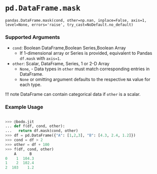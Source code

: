 # `pd.DataFrame.mask`

`pandas.DataFrame.mask(cond, other=np.nan, inplace=False, axis=1, level=None, errors='raise', try_cast=NoDefault.no_default)`

### Supported Arguments

- `cond`: Boolean DataFrame,Boolean Series,Boolean Array
  - If 1-dimensional array or Series is provided, equivalent to Pandas `df.mask` with `axis=1`.
- `other`: Scalar, DataFrame, Series, 1 or 2-D Array
  - `None`, - Data types in `other` must match corresponding entries in DataFrame.
  - `None` or omitting argument defaults to the respective `NA` value for each type.

!!! note
DataFrame can contain categorical data if `other` is a scalar.

### Example Usage

```py

>>> @bodo.jit
... def f(df, cond, other):
...   return df.mask(cond, other)
>>> df = pd.DataFrame({"A": [1,2,3], "B": [4.3, 2.4, 1.2]})
>>> cond = df > 2
>>> other = df + 100
>>> f(df, cond, other)
    A      B
0    1  104.3
1    2  102.4
2  103    1.2
```
